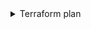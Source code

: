 <details><summary>Terraform plan</summary>

```terraform

No changes. Your infrastructure matches the configuration.

Terraform has compared your real infrastructure against your configuration
and found no differences, so no changes are needed.

```

</details>
